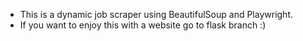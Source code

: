 - This is a dynamic job scraper using BeautifulSoup and Playwright.
- If you want to enjoy this with a website go to flask branch :)
